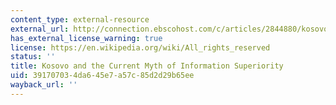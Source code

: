 ```yaml
---
content_type: external-resource
external_url: http://connection.ebscohost.com/c/articles/2844880/kosovo-current-myth-information-superiority
has_external_license_warning: true
license: https://en.wikipedia.org/wiki/All_rights_reserved
status: ''
title: Kosovo and the Current Myth of Information Superiority
uid: 39170703-4da6-45e7-a57c-85d2d29b65ee
wayback_url: ''
---
```

